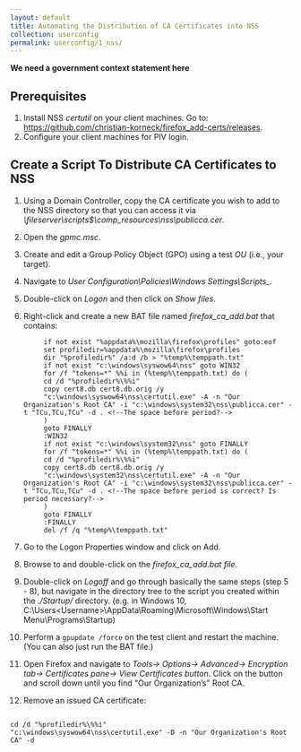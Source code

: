 ```yaml
---
layout: default
title: Automating the Distribution of CA Certificates into NSS
collection: userconfig
permalink: userconfig/1_nss/
---
```

**We need a government context statement here**

## Prerequisites

1. Install NSS _certutil_ on your client machines. Go to:  https://github.com/christian-korneck/firefox_add-certs/releases.
2. Configure your client machines for PIV login. <!--Add a link to Playbook for PIV Login when it has been added to IDM.gov.-->

## Create a Script To Distribute CA Certificates to NSS

1. Using a Domain Controller, copy the CA certificate you wish to add to the NSS directory so that you can access it via _\\fileserver\scripts$\comp_resources\nss\publicca.cer_.
2. Open the _gpmc.msc_. 
3. Create and edit a Group Policy Object (GPO) using a test _OU_ (i.e., your target). <!--Will the administrator understand this? Add: "Create a test OU"? What is the purpose of the test OU?-->
4. Navigate to _User Configuration\Policies\Windows Settings\Scripts\_._ 
5. Double-click on _Logon_ and then click on _Show files_.
6. Right-click and create a new BAT file named _firefox_ca_add.bat_ that contains: <!--Right-click on what, to do what? Is the BAT file the "script" the admin "added to the "/Startup/ directory" mentioned in Step 9? Explain "/Startup/ directory.-->

            if not exist "%appdata%\mozilla\firefox\profiles" goto:eof
            set profiledir=%appdata%\mozilla\firefox\profiles
            dir "%profiledir%" /a:d /b > "%temp%\temppath.txt"
            if not exist "c:\windows\syswow64\nss" goto WIN32
            for /f "tokens=*" %%i in (%temp%\temppath.txt) do (
            cd /d "%profiledir%\%%i"
            copy cert8.db cert8.db.orig /y
            "c:\windows\syswow64\nss\certutil.exe" -A -n "Our Organization's Root CA" -i "c:\windows\system32\nss\publicca.cer" -t "TCu,TCu,TCu" -d . <!--The space before period?-->
            )
            goto FINALLY
            :WIN32
            if not exist "c:\windows\system32\nss" goto FINALLY
            for /f "tokens=*" %%i in (%temp%\temppath.txt) do (
            cd /d "%profiledir%\%%i"
            copy cert8.db cert8.db.orig /y
            "c:\windows\system32\nss\certutil.exe" -A -n "Our Organization's Root CA" -i "c:\windows\system32\nss\publicca.cer" -t "TCu,TCu,TCu" -d . <!--The space before period is correct? Is period necessary?-->
            )
            goto FINALLY
            :FINALLY
            del /f /q "%temp%\temppath.txt"

7. Go to the Logon Properties window and click on Add.
8. Browse to and double-click on the _firefox_ca_add.bat file_.
9. Double-click on _Logoff_ and go through basically the same steps (step 5 - 8), but navigate in the directory tree to the script you created within the _./Startup/_ directory. (e.g. in Windows 10, C:\Users\<Username>\AppData\Roaming\Microsoft\Windows\Start Menu\Programs\Startup)
10. Perform a `gpupdate /force` on the test client and restart the machine. (You can also just run the BAT file.)
11. Open Firefox and navigate to _Tools-> Options-> Advanced-> Encryption tab-> Certificates pane-> View Certificates button_. Click on the button and scroll down until you find "Our Organization’s" Root CA. <!--Are you supposed to click on the View Certificates button? and then a list comes up that you scroll through? Explain.-->
12. Remove an issued CA certificate: <!--Can't follow the logic of this ending. How does this step relate to "automated distribution of CA certificates into NSS"? Need a more clear wrap-up and tie-in to the purpose of this Playbook.-->

```

cd /d "%profiledir%\%%i"
"c:\windows\syswow64\nss\certutil.exe" -D -n "Our Organization's Root CA" -d 
```
